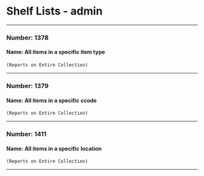 # Shelf Lists - admin


---

### Number: 1378
#### Name: All items in a specific item type



```
(Reports on Entire Collection)
```

---

### Number: 1379
#### Name: All items in a specific ccode



```
(Reports on Entire Collection)
```

---

### Number: 1411
#### Name: All items in a specific location



```
(Reports on Entire Collection)
```


---
